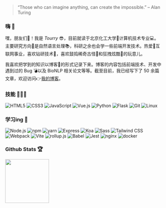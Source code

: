 >“Those who can imagine anything, can create the impossible.” – Alan Turing


### 嗨  👋

嘿，朋友们🥰！我是 *Tourry* 😎，目前就读于北京化工大学🏫计算机技术专业💻。主要研究方向🎯是自然语言处理📚，科研之余也会学一些前端开发技术。热爱💖互联网事业，喜欢钻研技术📌，喜欢鼓捣稀奇古怪👾和狂拽炫酷🤖的玩意儿。

我喜欢把学到的知识以博客📔的形式记录下来。博客的内容包括前端技术、开发中遇到过的 Bug 💣以及 BioNLP 相关论文等等。截至目前，我已经写下了 50 余篇文章，欢迎访问👉[我的博客](https://zhangtuo.online/)。

### 技能  👨🏽‍💻

![HTML5](https://img.shields.io/badge/-HTML5-E34F26?style=flat-square&logo=html5&logoColor=white)
![CSS3](https://img.shields.io/badge/-CSS3-1572B6?style=flat-square&logo=css3)
![JavaScript](https://img.shields.io/badge/-JavaScript-oringe?style=flat-square&logo=javascript)
![Vue.js](https://img.shields.io/badge/-Vue.js-75878a?style=flat-square&logo=vue.js&logoColor=#4FC08D)
![Python](https://img.shields.io/badge/-Python-abc88b?style=flat-square&logo=Python)
![Flask](https://img.shields.io/badge/-Flask-DB3552?style=flat-square&logo=Flask&logoColor=000000)
![Git](https://img.shields.io/badge/-Git-4FC08D?style=flat-square&logo=Git&logoColor=F05032)
![Linux](https://img.shields.io/badge/-Linux-FCC624?style=flat-square&logo=Linux&logoColor=333333)

### 学习ing  📑

![Node.js](https://img.shields.io/badge/-Node.js-FEC111?style=flat-square&logo=Node.js)
![npm](https://img.shields.io/badge/-npm-41BDF5?style=flat-square&logo=npm)
![yarn](https://img.shields.io/badge/-yarn-6CAC4D?style=flat-square&logo=yarn)
![Express](https://img.shields.io/badge/-Express-00B388?style=flat-square&logo=Express)
![Koa](https://img.shields.io/badge/-Koa-557C94?style=flat-square&logo=Koa)
![Sass](https://img.shields.io/badge/-Sass-0052CC?style=flat-square&logo=sass)
![Tailwind CSS](https://img.shields.io/badge/-TailwindCSS-9999FF?style=flat-square&logo=TailwindCSS)
![Webpack](https://img.shields.io/badge/-Webpack-75878a?style=flat-square&logo=webpack)
![Vite](https://img.shields.io/badge/-Vite-646CFF?style=flat-square&logo=vite&logoColor=FEC111)
![rollup.js](https://img.shields.io/badge/-rollup-FFCB36?style=flat-square&logo=rollup.js&logoColor=EC4A3F)
![Babel](https://img.shields.io/badge/-Babel-148EFF?style=flat-square&logo=babel)
![Jest](https://img.shields.io/badge/-Jest-green?style=flat-square&logo=jest&logoColor=C21325)
![nginx](https://img.shields.io/badge/-nginx-0ECAD4?style=flat-square&logo=nginx)
![docker](https://img.shields.io/badge/-docker-F5455C?style=flat-square&logo=docker)


### Github Stats 🏆

<div><img height="140px" src="https://github-readme-stats.vercel.app/api?username=zhangtuo1999&hide_title=true&show_icons=true&theme=vue"/></div>

